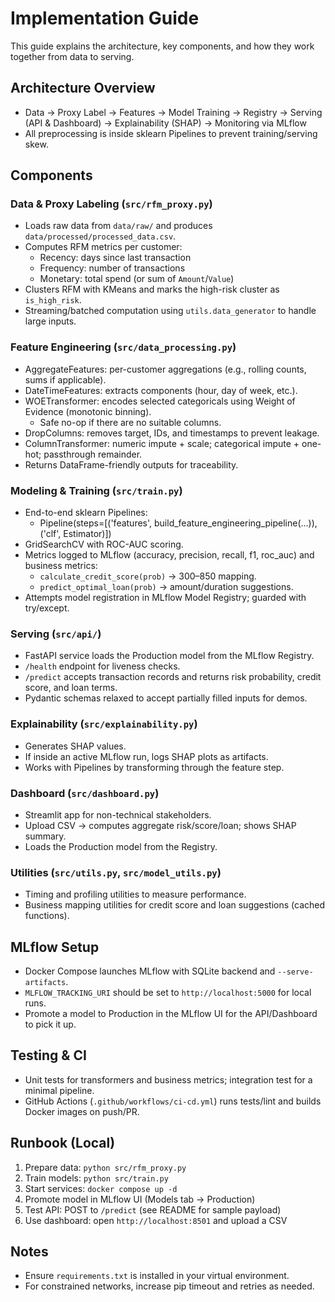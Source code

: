 # Implementation Guide

This guide explains the architecture, key components, and how they work together from data to serving.

## Architecture Overview

- Data → Proxy Label → Features → Model Training → Registry → Serving (API & Dashboard) → Explainability (SHAP) → Monitoring via MLflow
- All preprocessing is inside sklearn Pipelines to prevent training/serving skew.

## Components

### Data & Proxy Labeling (`src/rfm_proxy.py`)

- Loads raw data from `data/raw/` and produces `data/processed/processed_data.csv`.
- Computes RFM metrics per customer:
  - Recency: days since last transaction
  - Frequency: number of transactions
  - Monetary: total spend (or sum of `Amount`/`Value`)
- Clusters RFM with KMeans and marks the high-risk cluster as `is_high_risk`.
- Streaming/batched computation using `utils.data_generator` to handle large inputs.

### Feature Engineering (`src/data_processing.py`)

- AggregateFeatures: per-customer aggregations (e.g., rolling counts, sums if applicable).
- DateTimeFeatures: extracts components (hour, day of week, etc.).
- WOETransformer: encodes selected categoricals using Weight of Evidence (monotonic binning).
  - Safe no-op if there are no suitable columns.
- DropColumns: removes target, IDs, and timestamps to prevent leakage.
- ColumnTransformer: numeric impute + scale; categorical impute + one-hot; passthrough remainder.
- Returns DataFrame-friendly outputs for traceability.

### Modeling & Training (`src/train.py`)

- End-to-end sklearn Pipelines:
  - Pipeline(steps=[('features', build_feature_engineering_pipeline(...)), ('clf', Estimator)])
- GridSearchCV with ROC-AUC scoring.
- Metrics logged to MLflow (accuracy, precision, recall, f1, roc_auc) and business metrics:
  - `calculate_credit_score(prob)` → 300–850 mapping.
  - `predict_optimal_loan(prob)` → amount/duration suggestions.
- Attempts model registration in MLflow Model Registry; guarded with try/except.

### Serving (`src/api/`)

- FastAPI service loads the Production model from the MLflow Registry.
- `/health` endpoint for liveness checks.
- `/predict` accepts transaction records and returns risk probability, credit score, and loan terms.
- Pydantic schemas relaxed to accept partially filled inputs for demos.

### Explainability (`src/explainability.py`)

- Generates SHAP values.
- If inside an active MLflow run, logs SHAP plots as artifacts.
- Works with Pipelines by transforming through the feature step.

### Dashboard (`src/dashboard.py`)

- Streamlit app for non-technical stakeholders.
- Upload CSV → computes aggregate risk/score/loan; shows SHAP summary.
- Loads the Production model from the Registry.

### Utilities (`src/utils.py`, `src/model_utils.py`)

- Timing and profiling utilities to measure performance.
- Business mapping utilities for credit score and loan suggestions (cached functions).

## MLflow Setup

- Docker Compose launches MLflow with SQLite backend and `--serve-artifacts`.
- `MLFLOW_TRACKING_URI` should be set to `http://localhost:5000` for local runs.
- Promote a model to Production in the MLflow UI for the API/Dashboard to pick it up.

## Testing & CI

- Unit tests for transformers and business metrics; integration test for a minimal pipeline.
- GitHub Actions (`.github/workflows/ci-cd.yml`) runs tests/lint and builds Docker images on push/PR.

## Runbook (Local)

1. Prepare data: `python src/rfm_proxy.py`
2. Train models: `python src/train.py`
3. Start services: `docker compose up -d`
4. Promote model in MLflow UI (Models tab → Production)
5. Test API: POST to `/predict` (see README for sample payload)
6. Use dashboard: open `http://localhost:8501` and upload a CSV

## Notes

- Ensure `requirements.txt` is installed in your virtual environment.
- For constrained networks, increase pip timeout and retries as needed.
